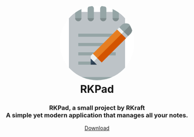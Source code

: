 <h1 align="center" style="position: relative;">
    <a href="https://github.com/RushilKoul/RKPad/"><img width="200" style="border-radius: 50%;"
            src="./RKPad.png" /></a><br>
    RKPad
</h1>

<h3 align="center">RKPad, a small project by RKraft<br>A simple yet modern application that manages all your notes.</h3>

<p align="center">
    <a href="https://github.com/RushilKoul/RKPad/releases/latest">Download</a>
</p>

